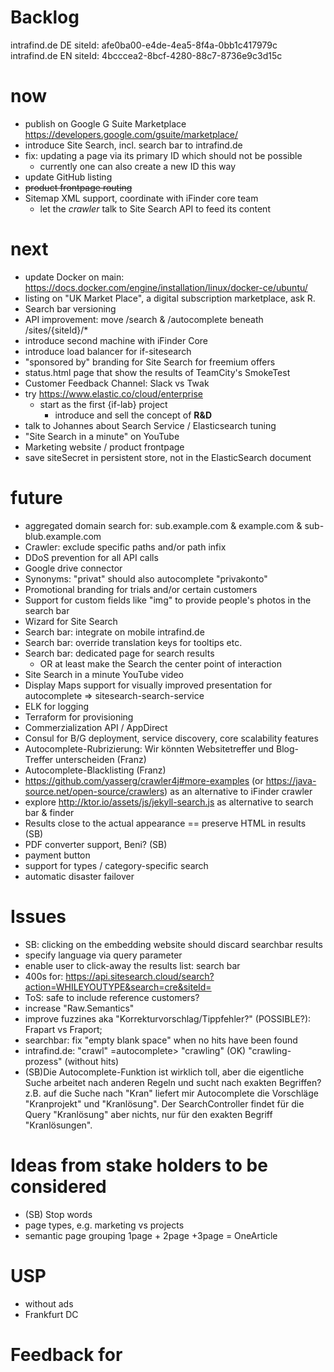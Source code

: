 Backlog
=

intrafind.de DE siteId: afe0ba00-e4de-4ea5-8f4a-0bb1c417979c
intrafind.de EN siteId: 4bcccea2-8bcf-4280-88c7-8736e9c3d15c
# now
* publish on Google G Suite Marketplace https://developers.google.com/gsuite/marketplace/
* introduce Site Search, incl. search bar to intrafind.de
* fix: updating a page via its primary ID which should not be possible 
    * currently one can also create a new ID this way
* update GitHub listing 
* ~~product frontpage routing~~
* Sitemap XML support, coordinate with iFinder core team
    * let the *crawler* talk to Site Search API to feed its content

# next
* update Docker on main: https://docs.docker.com/engine/installation/linux/docker-ce/ubuntu/
* listing on "UK Market Place", a digital subscription marketplace, ask R.
* Search bar versioning
* API improvement: move /search & /autocomplete beneath /sites/{siteId}/*  
* introduce second machine with iFinder Core
* introduce load balancer for if-sitesearch 
* "sponsored by" branding for Site Search for freemium offers 
* status.html page that show the results of TeamCity's SmokeTest
* Customer Feedback Channel: Slack vs Twak
* try https://www.elastic.co/cloud/enterprise
    * start as the first {if-lab} project
        * introduce and sell the concept of **R&D**
* talk to Johannes about Search Service / Elasticsearch tuning
* "Site Search in a minute" on YouTube 
* Marketing website / product frontpage
* save siteSecret in persistent store, not in the ElasticSearch document

# future
* aggregated domain search for: sub.example.com & example.com & sub-blub.example.com
* Crawler: exclude specific paths and/or path infix 
* DDoS prevention for all API calls
* Google drive connector 
* Synonyms: "privat" should also autocomplete "privakonto"
* Promotional branding for trials and/or certain customers 
* Support for custom fields like "img" to provide people's photos in the search bar
* Wizard for Site Search
* Search bar: integrate on mobile intrafind.de
* Search bar: override translation keys for tooltips etc.
* Search bar: dedicated page for search results
    * OR at least make the Search the center point of interaction 
* Site Search in a minute YouTube video
* Display Maps support for visually improved presentation for autocomplete => sitesearch-search-service
* ELK for logging
* Terraform for provisioning 
* Commerzialization API / AppDirect
* Consul for B/G deployment, service discovery, core scalability features
* Autocomplete-Rubrizierung: Wir könnten Websitetreffer und Blog-Treffer unterscheiden (Franz)
* Autocomplete-Blacklisting (Franz)
* https://github.com/yasserg/crawler4j#more-examples (or https://java-source.net/open-source/crawlers) as an alternative to iFinder crawler
* explore http://ktor.io/assets/js/jekyll-search.js as alternative to search bar & finder
* Results close to the actual appearance == preserve HTML in results (SB)
* PDF converter support, Beni? (SB)
* payment button
* support for types / category-specific search
* automatic disaster failover

# Issues
* SB: clicking on the embedding website should discard searchbar results 
* specify language via query parameter
* enable user to click-away the results list: search bar
* 400s for: https://api.sitesearch.cloud/search?action=WHILEYOUTYPE&search=cre&siteId=  
* ToS: safe to include reference customers? 
* increase "Raw.Semantics"
* improve fuzzines aka "Korrekturvorschlag/Tippfehler?" (POSSIBLE?): Frapart vs Fraport;
* searchbar: fix "empty blank space" when no hits have been found 
* intrafind.de: "crawl" =autocomplete> "crawling" (OK) "crawling-prozess" (without hits)
* (SB)Die Autocomplete-Funktion ist wirklich toll, aber die eigentliche Suche arbeitet nach anderen Regeln und sucht nach exakten Begriffen?
    z.B. auf die Suche nach "Kran" liefert mir Autocomplete die Vorschläge "Kranprojekt" und "Kranlösung".
    Der SearchController findet für die Query "Kranlösung" aber nichts, nur für den exakten Begriff "Kranlösungen".


# Ideas from stake holders to be considered 

* (SB) Stop words
* page types, e.g. marketing vs projects 
* semantic page grouping 
    1page + 2page +3page = OneArticle
    
# USP
* without ads
* Frankfurt DC

# Feedback for 


